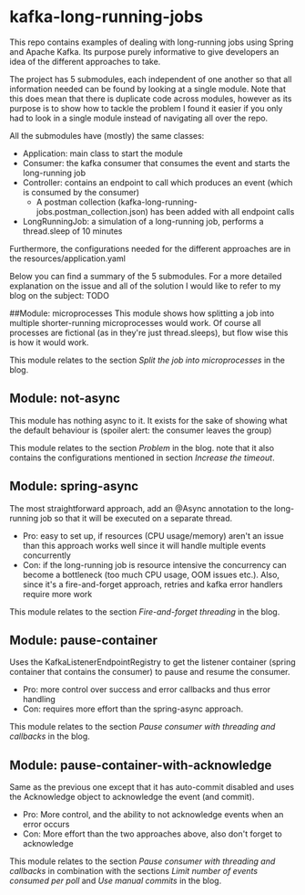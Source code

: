 # kafka-long-running-jobs

This repo contains examples of dealing with long-running jobs using Spring and Apache Kafka. Its purpose purely informative to give developers an idea of the different approaches to take.

The project has 5 submodules, each independent of one another so that all information needed can be found by looking at a single module. Note that this does mean that there is duplicate code across modules, however as its purpose is to show how to tackle the problem I found it easier if you only had to look in a single module instead of navigating all over the repo.

All the submodules have (mostly) the same classes:
- Application: main class to start the module
- Consumer: the kafka consumer that consumes the event and starts the long-running job
- Controller: contains an endpoint to call which produces an event (which is consumed by the consumer)
   - A postman collection (kafka-long-running-jobs.postman_collection.json) has been added with all endpoint calls
- LongRunningJob: a simulation of a long-running job, performs a thread.sleep of 10 minutes 

Furthermore, the configurations needed for the different approaches are in the resources/application.yaml

Below you can find a summary of the 5 submodules. For a more detailed explanation on the issue and all of the solution I would like to refer to my blog on the subject: TODO

##Module: microprocesses
This module shows how splitting a job into multiple shorter-running microprocesses would work. Of course all processes are fictional (as in they're just thread.sleeps), but flow wise this is how it would work.

This module relates to the section _Split the job into microprocesses_ in the blog.
## Module: not-async
This module has nothing async to it. It exists for the sake of showing what the default behaviour is (spoiler alert: the consumer leaves the group)

This module relates to the section _Problem_ in the blog. note that it also contains the configurations mentioned in section _Increase the timeout_.

## Module: spring-async
The most straightforward approach, add an @Async annotation to the long-running job so that it will be executed on a separate thread.

- Pro: easy to set up, if resources (CPU usage/memory) aren't an issue than this approach works well since it will handle multiple events concurrently
- Con: if the long-running job is resource intensive the concurrency can become a bottleneck (too much CPU usage, OOM issues etc.). Also, since it's a fire-and-forget approach, retries and kafka error handlers require more work

This module relates to the section _Fire-and-forget threading_ in the blog.

## Module: pause-container
Uses the KafkaListenerEndpointRegistry to get the listener container (spring container that contains the consumer) to pause and resume the consumer.

- Pro: more control over success and error callbacks and thus error handling
- Con: requires more effort than the spring-async approach.

This module relates to the section _Pause consumer with threading and callbacks_ in the blog.

## Module: pause-container-with-acknowledge
Same as the previous one except that it has auto-commit disabled and uses the Acknowledge object to acknowledge the event (and commit).

- Pro: More control, and the ability to not acknowledge events when an error occurs
- Con: More effort than the two approaches above, also don't forget to acknowledge

This module relates to the section _Pause consumer with threading and callbacks_ in combination with the sections _Limit number of events consumed per poll_ and _Use manual commits_ in the blog.
